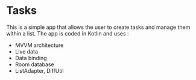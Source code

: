 # Tasks

This is a simple app that allows the user to create tasks and manage them within a list.
The app is coded in Kotlin and uses :
- MVVM architecture
- Live data
- Data binding
- Room database
- ListAdapter, DiffUtil
